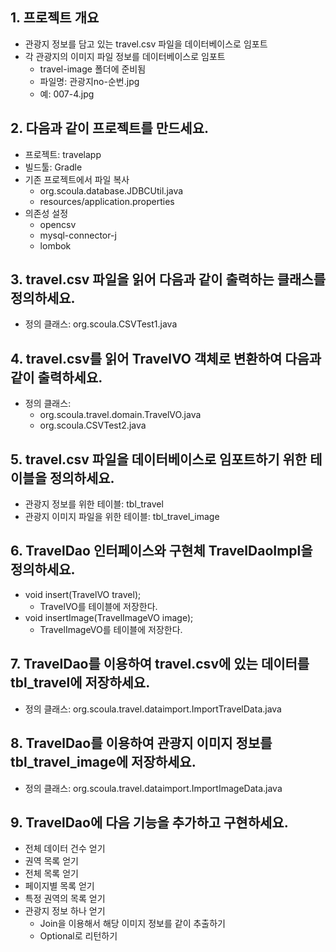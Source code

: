 ## 1. 프로젝트 개요
- 관광지 정보를 담고 있는 travel.csv 파일을 데이터베이스로 임포트
- 각 관광지의 이미지 파일 정보를 데이터베이스로 임포트  
  - travel-image 폴더에 준비됨  
  - 파일명: 관광지no-순번.jpg  
  - 예: 007-4.jpg

## 2. 다음과 같이 프로젝트를 만드세요.
- 프로젝트: travelapp
- 빌드툴: Gradle
- 기존 프로젝트에서 파일 복사  
  - org.scoula.database.JDBCUtil.java  
  - resources/application.properties
- 의존성 설정  
  - opencsv  
  - mysql-connector-j  
  - lombok

## 3. travel.csv 파일을 읽어 다음과 같이 출력하는 클래스를 정의하세요.
- 정의 클래스: org.scoula.CSVTest1.java

## 4. travel.csv를 읽어 TravelVO 객체로 변환하여 다음과 같이 출력하세요.
- 정의 클래스:  
  - org.scoula.travel.domain.TravelVO.java  
  - org.scoula.CSVTest2.java

## 5. travel.csv 파일을 데이터베이스로 임포트하기 위한 테이블을 정의하세요.
- 관광지 정보를 위한 테이블: tbl_travel
- 관광지 이미지 파일을 위한 테이블: tbl_travel_image

## 6. TravelDao 인터페이스와 구현체 TravelDaoImpl을 정의하세요.
- void insert(TravelVO travel);  
  - TravelVO를 테이블에 저장한다.
- void insertImage(TravelImageVO image);  
  - TravelImageVO를 테이블에 저장한다.

## 7. TravelDao를 이용하여 travel.csv에 있는 데이터를 tbl_travel에 저장하세요.
- 정의 클래스: org.scoula.travel.dataimport.ImportTravelData.java

## 8. TravelDao를 이용하여 관광지 이미지 정보를 tbl_travel_image에 저장하세요.
- 정의 클래스: org.scoula.travel.dataimport.ImportImageData.java

## 9. TravelDao에 다음 기능을 추가하고 구현하세요.
- 전체 데이터 건수 얻기
- 권역 목록 얻기
- 전체 목록 얻기
- 페이지별 목록 얻기
- 특정 권역의 목록 얻기
- 관광지 정보 하나 얻기  
  - Join을 이용해서 해당 이미지 정보를 같이 추출하기  
  - Optional로 리턴하기
